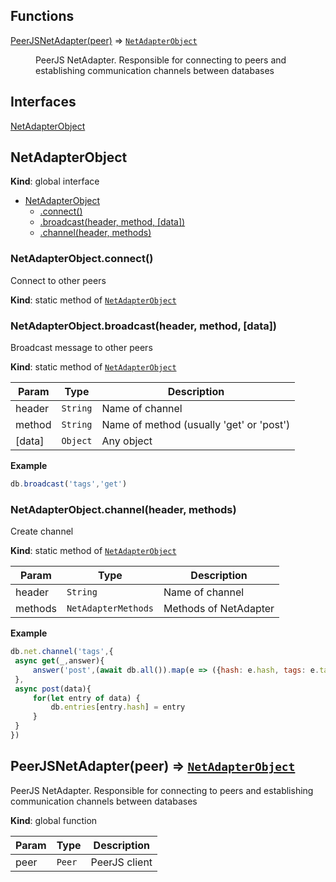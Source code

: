 ## Functions

<dl>
<dt><a href="#PeerJSNetAdapter">PeerJSNetAdapter(peer)</a> ⇒ <code><a href="#NetAdapterObject">NetAdapterObject</a></code></dt>
<dd><p>PeerJS NetAdapter.
Responsible for connecting to peers and establishing communication channels between databases</p>
</dd>
</dl>

## Interfaces

<dl>
<dt><a href="#NetAdapterObject">NetAdapterObject</a></dt>
<dd></dd>
</dl>

<a name="NetAdapterObject"></a>

## NetAdapterObject
**Kind**: global interface  

* [NetAdapterObject](#NetAdapterObject)
    * [.connect()](#NetAdapterObject.connect)
    * [.broadcast(header, method, [data])](#NetAdapterObject.broadcast)
    * [.channel(header, methods)](#NetAdapterObject.channel)

<a name="NetAdapterObject.connect"></a>

### NetAdapterObject.connect()
Connect to other peers

**Kind**: static method of [<code>NetAdapterObject</code>](#NetAdapterObject)  
<a name="NetAdapterObject.broadcast"></a>

### NetAdapterObject.broadcast(header, method, [data])
Broadcast message to other peers

**Kind**: static method of [<code>NetAdapterObject</code>](#NetAdapterObject)  

| Param | Type | Description |
| --- | --- | --- |
| header | <code>String</code> | Name of channel |
| method | <code>String</code> | Name of method (usually 'get' or 'post') |
| [data] | <code>Object</code> | Any object |

**Example**  
```js
db.broadcast('tags','get')
```
<a name="NetAdapterObject.channel"></a>

### NetAdapterObject.channel(header, methods)
Create channel

**Kind**: static method of [<code>NetAdapterObject</code>](#NetAdapterObject)  

| Param | Type | Description |
| --- | --- | --- |
| header | <code>String</code> | Name of channel |
| methods | <code>NetAdapterMethods</code> | Methods of NetAdapter |

**Example**  
```js
db.net.channel('tags',{ async get(_,answer){     answer('post',(await db.all()).map(e => ({hash: e.hash, tags: e.tags}))) }, async post(data){     for(let entry of data) {         db.entries[entry.hash] = entry     } }})
```
<a name="PeerJSNetAdapter"></a>

## PeerJSNetAdapter(peer) ⇒ [<code>NetAdapterObject</code>](#NetAdapterObject)
PeerJS NetAdapter.Responsible for connecting to peers and establishing communication channels between databases

**Kind**: global function  

| Param | Type | Description |
| --- | --- | --- |
| peer | <code>Peer</code> | PeerJS client |

